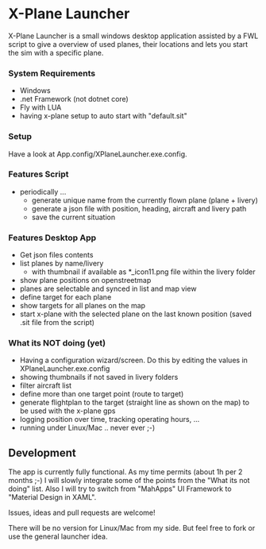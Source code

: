 # X-Plane Launcher

X-Plane Launcher is a small windows desktop application assisted by a FWL script to give a overview of used planes, their locations and lets you start the sim with a specific plane.

### System Requirements

- Windows
- .net Framework (not dotnet core)
- Fly with LUA
- having x-plane setup to auto start with "default.sit"

### Setup

Have a look at App.config/XPlaneLauncher.exe.config.

### Features Script

- periodically ...
  - generate unique name from the currently flown plane (plane + livery)
  - generate a json file with position, heading, aircraft and livery path
  - save the current situation

### Features Desktop App

- Get json files contents
- list planes by name/livery
  - with thumbnail if available as *_icon11.png file within the livery folder
- show plane positions on openstreetmap
- planes are selectable and synced in list and map view
- define target for each plane
- show targets for all planes on the map
- start x-plane with the selected plane on the last known position (saved .sit file from the script)

### What its NOT doing (yet)

- Having a configuration wizard/screen. Do this by editing the values in XPlaneLauncher.exe.config
- showing thumbnails if not saved in livery folders
- filter aircraft list
- define more than one target point (route to target)
- generate flightplan to the target (straight line as shown on the map) to be used with the x-plane gps
- logging position over time, tracking operating hours, ...
- running under Linux/Mac .. never ever ;-)

## Development

The app is currently fully functional. As my time permits (about 1h per 2 months ;-) I will slowly integrate some of the points from the "What its not doing" list.
Also I will try to switch from "MahApps" UI Framework to "Material Design in XAML".

Issues, ideas and pull requests are welcome!

There will be no version for Linux/Mac from my side. But feel free to fork or use the general launcher idea.
